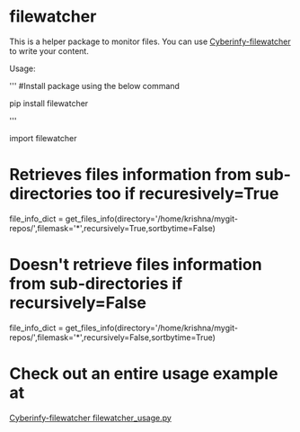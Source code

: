 # filewatcher

This is a helper package to monitor files. You can use
[Cyberinfy-filewatcher](https://github.com/cyberinfy/Tools/blob/master/filewatcher/filewatcher_usage.py)
to write your content.

Usage:

''' 
#Install package using the below command

pip install filewatcher

'''


import filewatcher


# Retrieves files information from sub-directories too if recuresively=True
file_info_dict = get_files_info(directory='/home/krishna/mygit-repos/',filemask='*',recursively=True,sortbytime=False)

# Doesn't retrieve files information from sub-directories if recursively=False
file_info_dict = get_files_info(directory='/home/krishna/mygit-repos/',filemask='*',recursively=False,sortbytime=True)

# Check out an entire usage example at 
[Cyberinfy-filewatcher filewatcher_usage.py](https://github.com/cyberinfy/Tools/blob/master/filewatcher/filewatcher_usage.py)
